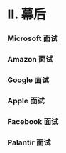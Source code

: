 # II. 幕后

### Microsoft 面试

### Amazon 面试

### Google 面试

### Apple 面试

### Facebook 面试

### Palantir 面试

